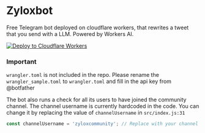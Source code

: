 # Zyloxbot

Free Telegram bot deployed on cloudflare workers, that rewrites a tweet that you send with a LLM. Powered by Workers AI.

[![Deploy to Cloudflare Workers](https://deploy.workers.cloudflare.com/button)](https://deploy.workers.cloudflare.com/?url=https://github.com/fauzaanu/zyloxbot)

### Important

`wrangler.toml` is not included in the repo. Please rename the `wrangler_sample.toml` to `wrangler.toml` and fill in the api key from @botfather

The bot also runs a check for all its users to have joined the community channel. The channel username is currently hardcoded in the code. You can change it by replacing the value of `channelUsername` in `src/index.js:31`
```javascript src/index.js
const channelUsername = 'zyloxcommunity'; // Replace with your channel's username
```
